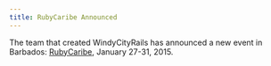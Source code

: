 ```yaml
---
title: RubyCaribe Announced
---
```


The team that created WindyCityRails has announced a new event in Barbados:
[RubyCaribe][r], January 27-31, 2015.

[r]: http://www.rubycaribe.com/
